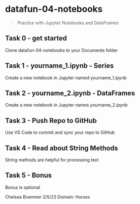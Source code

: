 # datafun-04-notebooks

> Practice with Jupyter Notebooks and DataFrames


## Task 0 - get started

Clone datafun-04-notebooks to your Documents folder

## Task 1 - yourname_1.ipynb - Series

Create a new notebook in Jupyter named yourname_1.ipynb

## Task 2 - yourname_2.ipynb - DataFrames

Create a new notebook in Jupyter names yourname_2.ipynb

## Task 3 - Push Repo to GitHub

Use VS Code to commit and sync your repo to GitHub

## Task 4 - Read about String Methods

String methods are helpful for processing text

## Task 5 - Bonus

Bonus is optional

Chelsea Brammer
2/5/23
Domain: Horses